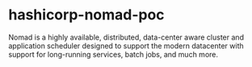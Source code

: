 # hashicorp-nomad-poc
Nomad is a highly available, distributed, data-center aware cluster and application scheduler designed to support the modern datacenter with support for long-running services, batch jobs, and much more.

